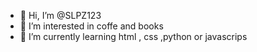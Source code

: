 - 👋 Hi, I’m @SLPZ123
- 👀 I’m interested in coffe and books
- 🌱 I’m currently learning html , css ,python or javascrips

<!---
SLPZ123/SLPZ123 is a ✨ special ✨ repository because its `README.md` (this file) appears on your GitHub profile.
You can click the Preview link to take a look at your changes.
--->
